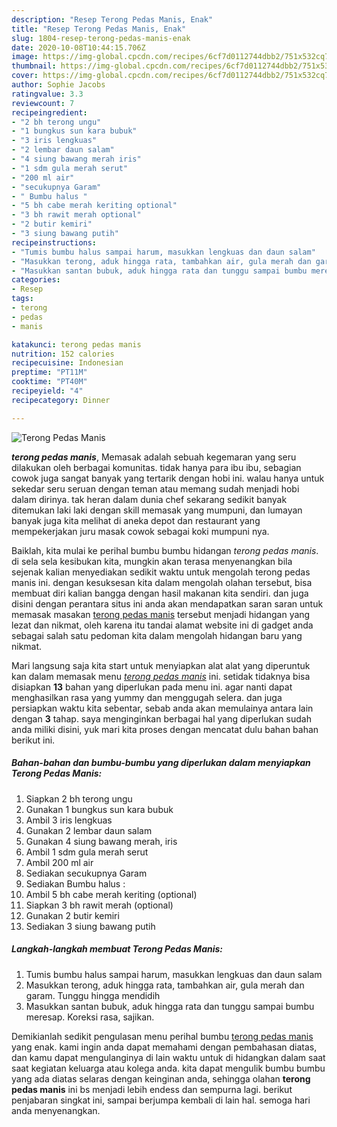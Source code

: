 ```yaml
---
description: "Resep Terong Pedas Manis, Enak"
title: "Resep Terong Pedas Manis, Enak"
slug: 1804-resep-terong-pedas-manis-enak
date: 2020-10-08T10:44:15.706Z
image: https://img-global.cpcdn.com/recipes/6cf7d0112744dbb2/751x532cq70/terong-pedas-manis-foto-resep-utama.jpg
thumbnail: https://img-global.cpcdn.com/recipes/6cf7d0112744dbb2/751x532cq70/terong-pedas-manis-foto-resep-utama.jpg
cover: https://img-global.cpcdn.com/recipes/6cf7d0112744dbb2/751x532cq70/terong-pedas-manis-foto-resep-utama.jpg
author: Sophie Jacobs
ratingvalue: 3.3
reviewcount: 7
recipeingredient:
- "2 bh terong ungu"
- "1 bungkus sun kara bubuk"
- "3 iris lengkuas"
- "2 lembar daun salam"
- "4 siung bawang merah iris"
- "1 sdm gula merah serut"
- "200 ml air"
- "secukupnya Garam"
- " Bumbu halus "
- "5 bh cabe merah keriting optional"
- "3 bh rawit merah optional"
- "2 butir kemiri"
- "3 siung bawang putih"
recipeinstructions:
- "Tumis bumbu halus sampai harum, masukkan lengkuas dan daun salam"
- "Masukkan terong, aduk hingga rata, tambahkan air, gula merah dan garam. Tunggu hingga mendidih"
- "Masukkan santan bubuk, aduk hingga rata dan tunggu sampai bumbu meresap. Koreksi rasa, sajikan."
categories:
- Resep
tags:
- terong
- pedas
- manis

katakunci: terong pedas manis 
nutrition: 152 calories
recipecuisine: Indonesian
preptime: "PT11M"
cooktime: "PT40M"
recipeyield: "4"
recipecategory: Dinner

---
```



![Terong Pedas Manis](https://img-global.cpcdn.com/recipes/6cf7d0112744dbb2/751x532cq70/terong-pedas-manis-foto-resep-utama.jpg)

<b><i>terong pedas manis</i></b>, Memasak adalah sebuah kegemaran yang seru dilakukan oleh berbagai komunitas. tidak hanya para ibu ibu, sebagian cowok juga sangat banyak yang tertarik dengan hobi ini. walau hanya untuk sekedar seru seruan dengan teman atau memang sudah menjadi hobi dalam dirinya. tak heran dalam dunia chef sekarang sedikit banyak ditemukan laki laki dengan skill memasak yang mumpuni, dan lumayan banyak juga kita melihat di aneka depot dan restaurant yang mempekerjakan juru masak cowok sebagai koki mumpuni nya.



Baiklah, kita mulai ke perihal bumbu bumbu hidangan <i>terong pedas manis</i>. di sela sela kesibukan kita, mungkin akan terasa menyenangkan bila sejenak kalian menyediakan sedikit waktu untuk mengolah terong pedas manis ini. dengan kesuksesan kita dalam mengolah olahan tersebut, bisa membuat diri kalian bangga dengan hasil makanan kita sendiri. dan juga disini dengan perantara situs ini anda akan mendapatkan saran saran untuk memasak masakan <u>terong pedas manis</u> tersebut menjadi hidangan yang lezat dan nikmat, oleh karena itu tandai alamat website ini di gadget anda sebagai salah satu pedoman kita dalam mengolah hidangan baru yang nikmat.


Mari langsung saja kita start untuk menyiapkan alat alat yang diperuntuk kan dalam memasak menu <u><i>terong pedas manis</i></u> ini. setidak tidaknya bisa disiapkan <b>13</b> bahan yang diperlukan pada menu ini. agar nanti dapat menghasilkan rasa yang yummy dan menggugah selera. dan juga persiapkan waktu kita sebentar, sebab anda akan memulainya antara lain dengan <b>3</b> tahap. saya menginginkan berbagai hal yang diperlukan sudah anda miliki disini, yuk mari kita proses dengan mencatat dulu bahan bahan berikut ini.

<!--inarticleads1-->

##### Bahan-bahan dan bumbu-bumbu yang diperlukan dalam menyiapkan Terong Pedas Manis:

1. Siapkan 2 bh terong ungu
1. Gunakan 1 bungkus sun kara bubuk
1. Ambil 3 iris lengkuas
1. Gunakan 2 lembar daun salam
1. Gunakan 4 siung bawang merah, iris
1. Ambil 1 sdm gula merah serut
1. Ambil 200 ml air
1. Sediakan secukupnya Garam
1. Sediakan  Bumbu halus :
1. Ambil 5 bh cabe merah keriting (optional)
1. Siapkan 3 bh rawit merah (optional)
1. Gunakan 2 butir kemiri
1. Sediakan 3 siung bawang putih




<!--inarticleads2-->

##### Langkah-langkah membuat Terong Pedas Manis:

1. Tumis bumbu halus sampai harum, masukkan lengkuas dan daun salam
1. Masukkan terong, aduk hingga rata, tambahkan air, gula merah dan garam. Tunggu hingga mendidih
1. Masukkan santan bubuk, aduk hingga rata dan tunggu sampai bumbu meresap. Koreksi rasa, sajikan.




Demikianlah sedikit pengulasan menu perihal bumbu <u>terong pedas manis</u> yang enak. kami ingin anda dapat memahami dengan pembahasan diatas, dan kamu dapat mengulanginya di lain waktu untuk di hidangkan dalam saat saat kegiatan keluarga atau kolega anda. kita dapat mengulik bumbu bumbu yang ada diatas selaras dengan keinginan anda, sehingga olahan <b>terong pedas manis</b> ini bs menjadi lebih endess dan sempurna lagi. berikut penjabaran singkat ini, sampai berjumpa kembali di lain hal. semoga hari anda menyenangkan.
